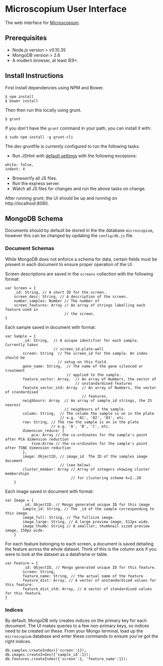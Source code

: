 # Microscopium User Interface

The web interface for [Microscopium](https://github.com/microscopium/microscopium).

Prerequisites
-------------

* Node.js version > v0.10.35
* MongoDB version > 2.6
* A modern browser, at least IE9+.

Install Instructions
--------------------

First install dependencies using NPM and Bower.

```console
$ npm install
$ bower install
```

Then then run this locally using grunt.

```console
$ grunt
```

If you don't have the `grunt` command in your path, you can install it
with:

```console
$ sudo npm install -g grunt-cli
```

The dev gruntfile is currently configured to run the following tasks:
* Run JSHint with [default settings](https://github.com/jshint/jshint/blob/master/examples/.jshintrc)
with the following excepions:

```
white: false,
indent: 4
```
* Browserify all JS files.
* Run the express server.
* Watch all JS files for changes and run the above tasks on change.

After running grunt, the UI should be up and running on http://localhost:8080.

MongoDB Schema
--------------

Documents should by default be stored in the the database ``microscopium``,
however this can be changed by updating the ``config/db.js`` file.

### Document Schemas ###

While MongoDB does not enforce a schema for data, certain fields must be present in
each document to ensure proper operation of the UI.

Screen descriptions are saved in the ``screens`` collection with the
following format:

```
var Screen = {
    _id: String, // A short ID for the screen.
    screen_desc: String, // A description of the screen.
    number_samples: Number // The number of
    screen_features: Array // An array of strings labelling each feature used in
                           // the screen.
}
```

Each sample saved in document with format:

```
var Sample = {
        _id: String,  // A unique identifier for each sample. Currently takes
                      // screen_id-plate-well
        screen: String  // The screen_id for the sample. An index should be
                        // setup on this field.
        gene_name: String,  // The name of the gene silenced or treatment
                            // applied to the sample.
        feature_vector: Array,  // An array of Numbers, the vector of
                                // unstandardised features
        featute_vector_std: Array  // An array of Numbers, the vector of standardised
                                   // features.
        neighbours: Array  // An array of sample_id strings, the 25 nearest
                           // neighbours of the sample.
        column: String,  // The column the sample is on in the plate
                         // e.g. '01', '02', '03', etc.
        row: String, // The row the sample is on in the plate
                     // e.g. 'A', 'B', 'C', etc.
        dimension_reduce: {
            pca: Array // the co-ordinates for the sample's point after PCA dimension reduction
            tsne:Arrow // the co-ordinates for the sample's point after TSNE dimension reduction
        },
        image: ObjectID, // image_id  The ID of the samples image document
                         // (see below).
        cluster_member: Array // Array of integers showing cluster memberships
                              // for clustering scheme k=2..20
    }
```

Each image saved in document with format:

```
var Image = {
        _id: ObjectID, // Mongo generated unique ID for this image
        sample_id: String, // The _id of the sample corresponding to this image.
        image_full: String, // The fullsize image.
        image_large: String, // A large preview image, 512px wide.
        image_thumb: String // A smalller, thumbnail sized preview image, 150px wide.
    }
```

For each feature belonging to each screen, a document is saved detailing the feature
across the whole dataset. Think of this is the column axis if you were to look at the
dataset as a dataframe or table.

```
var Feature = {
        _id: ObjectID, // Mongo generated unique ID for this feature.
        screen: String,
        feature_name: String, // the actual name of the feature
        feature_dist: Array, // A vector of unstandardised values for this feature.
        feature_dist_std: Array, // A vector of standardised values for this feature.
}
```
### Indices ###

By default, MongoDB only creates indices on the primary key for each document.
The UI makes queries to a few non-primary keys, so indices need to be created on these.
From your Mongo terminal, load up the ``microscopium`` database and enter these commands
to ensure you've got the right indices.

```
db.samples.createIndex({'screen':1});
db.images.createIndex({'sample_id':1});
db.features.createIndex({'screen':1, 'feature_name':1});
```
